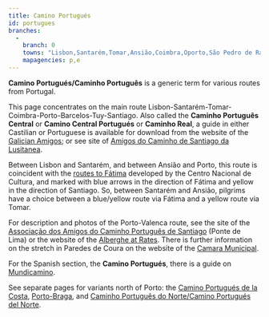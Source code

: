 ```yaml
---
title: Camino Portugués
id: portugues
branches:
  -
    branch: 0
    towns: "Lisbon,Santarém,Tomar,Ansião,Coimbra,Oporto,São Pedro de Rates,Barcelos,Ponte de Lima,Ponte de Lima,Valença,Redondela,Santiago de Compostela"
    mapagencies: p,e
---
```


**Camino Portugués/Caminho Português** is a generic term for various routes from Portugal.  
  
This page concentrates on the main route Lisbon-Santarém-Tomar-Coimbra-Porto-Barcelos-Tuy-Santiago. Also called the **Caminho Português Central** or **Camino Central Portugués** or **Caminho Real**, a guide in either Castilian or Portuguese is available for download from the website of the [Galician Amigos][0]; or see site of [Amigos do Caminho de Santiago da Lusitanea][1].  
  
Between Lisbon and Santarém, and between Ansião and Porto, this route is coincident with the [routes to Fátima][2] developed by the Centro Nacional de Cultura, and marked with blue arrows in the direction of Fátima and yellow in the direction of Santiago. So, between Santarém and Ansião, pilgrims have a choice between a blue/yellow route via Fátima and a yellow route via Tomar.  
  
For description and photos of the Porto-Valenca route, see the site of the [Associação dos Amigos do Caminho Português de Santiago][3] (Ponte de Lima) or the website of the [Alberghe at Rates][4]. There is further information on the stretch in Paredes de Coura on the website of the [Camara Municipal][5].  
  
For the Spanish section, the **Camino Portugués**, there is a guide on [Mundicamino][6].  
  
See separate pages for variants north of Porto: the [Camino Portugués de la Costa][7], [Porto-Braga][8], and [Caminho Português do Norte/Camino Portugués del Norte][9].

[0]: http://www.amigosdelcamino.com/web/caminos/presen.php?idi=C&fot=camino&cod=2
[1]: http://caminhocentralasantiago.blogspot.com/p/guia-caminho-central.html
[2]: fatima.html
[3]: http://www.caminhoportuguesdesantiago.com/PT/caminho.php
[4]: http://www.alberguederates.com/
[5]: http://www.cm-paredes-coura.pt/portal/page/paredesdecoura/portal_municipal/Cultura/Caminho_Santiago
[6]: http://www.mundicamino.com/rutas.cfm?id=43
[7]: portcosta.html
[8]: braga.html
[9]: portnorte.html